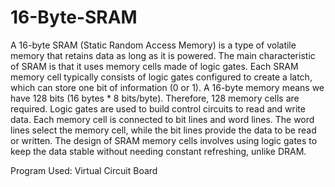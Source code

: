 # 16-Byte-SRAM

A 16-byte SRAM (Static Random Access Memory) is a type of volatile memory that retains data as long as it is powered. The main characteristic of SRAM is that it uses memory cells made of logic gates. Each
SRAM memory cell typically consists of logic gates configured to create a latch, which can store one bit of information (0 or 1). A 16-byte memory means we have 128 bits (16 bytes * 8 bits/byte). Therefore,
128 memory cells are required. Logic gates are used to build control circuits to read and write data. Each memory cell is connected to bit lines and word lines. The word lines select the memory cell, while
the bit lines provide the data to be read or written. The design of SRAM memory cells involves using logic gates to keep the data stable without needing constant refreshing, unlike DRAM.

Program Used: Virtual Circuit Board
